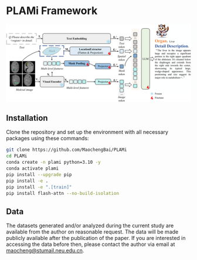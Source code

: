 
# PLAMi Framework

<div align="center">
    <img src="./assets/framework.png" width="800px">
</div>

## Installation

Clone the repository and set up the environment with all necessary packages using these commands:

```bash
git clone https://github.com/MaochengBai/PLAMi
cd PLAMi
conda create -n plami python=3.10 -y
conda activate plami
pip install --upgrade pip
pip install -e .
pip install -e ".[train]"
pip install flash-attn --no-build-isolation
```

## Data

The datasets generated and/or analyzed during the current study are available from the author on reasonable request. The data will be made publicly available after the publication of the paper. If you are interested in accessing the data before then, please contact the author via email at maocheng@stumail.neu.edu.cn.
